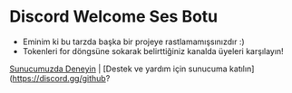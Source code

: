 # Discord Welcome Ses Botu

* Eminim ki bu tarzda başka bir projeye rastlamamışsınızdır :)
* Tokenleri for döngsüne sokarak belirttiğiniz kanalda üyeleri karşılayın!

[Sunucumuzda Deneyin](https://discord.gg/jhk5U46upy) | [Destek ve yardım için sunucuma katılın](https://discord.gg/github?
